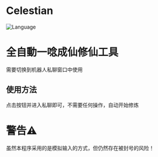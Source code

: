 # Celestian
![Language](https://img.shields.io/badge/language-C++-red)

# 全自動一唸成仙修仙工具

需要切换到机器人私聊窗口中使用

## 使用方法
点击按钮并进入私聊即可，不需要任何操作，自动开始修炼


# 警告⚠️

虽然本程序采用的是模拟输入的方式，但仍然存在被封号的风险！

